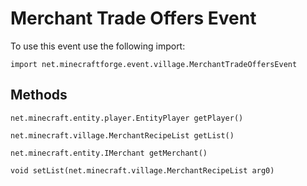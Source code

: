 # Merchant Trade Offers Event

To use this event use the following import:
```groovy:no-line-numbers
import net.minecraftforge.event.village.MerchantTradeOffersEvent
```

## Methods
```groovy:no-line-numbers
net.minecraft.entity.player.EntityPlayer getPlayer()
```

```groovy:no-line-numbers
net.minecraft.village.MerchantRecipeList getList()
```

```groovy:no-line-numbers
net.minecraft.entity.IMerchant getMerchant()
```

```groovy:no-line-numbers
void setList(net.minecraft.village.MerchantRecipeList arg0)
```
